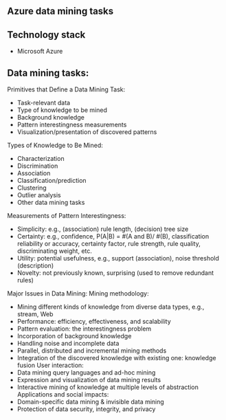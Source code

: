## Azure data mining tasks

## Technology stack
* Microsoft Azure

## Data mining tasks:
Primitives that Define a Data Mining Task:
- Task-relevant data
- Type of knowledge to be mined
- Background knowledge
- Pattern interestingness measurements
- Visualization/presentation of discovered patterns

Types of Knowledge to Be Mined:
- Characterization
- Discrimination
- Association
- Classification/prediction
- Clustering
- Outlier analysis
- Other data mining tasks

Measurements of Pattern Interestingness:
- Simplicity:
e.g., (association) rule length, (decision) tree size
- Certainty:
e.g., confidence, P(A|B) = #(A and B)/ #(B), classification
reliability or accuracy, certainty factor, rule strength, rule quality, discriminating weight, etc.
- Utility:
potential usefulness, e.g., support (association), noise threshold (description)
- Novelty:
not previously known, surprising (used to remove redundant rules)

Major Issues in Data Mining:
Mining methodology:
- Mining different kinds of knowledge from diverse data types, e.g., stream, Web
- Performance: efficiency, effectiveness, and scalability
- Pattern evaluation: the interestingness problem
- Incorporation of background knowledge
- Handling noise and incomplete data
- Parallel, distributed and incremental mining methods
- Integration of the discovered knowledge with existing one: knowledge fusion
User interaction:
- Data mining query languages and ad-hoc mining
- Expression and visualization of data mining results
- Interactive mining of knowledge at multiple levels of abstraction
Applications and social impacts:
- Domain-specific data mining & invisible data mining
- Protection of data security, integrity, and privacy